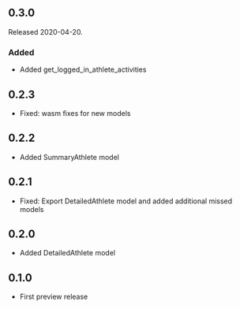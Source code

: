 ## 0.3.0

Released 2020-04-20.

### Added

* Added get_logged_in_athlete_activities

## 0.2.3

* Fixed: wasm fixes for new models

## 0.2.2

* Added SummaryAthlete model

## 0.2.1

* Fixed: Export DetailedAthlete model and added additional missed models

## 0.2.0

* Added DetailedAthlete model

## 0.1.0

* First preview release